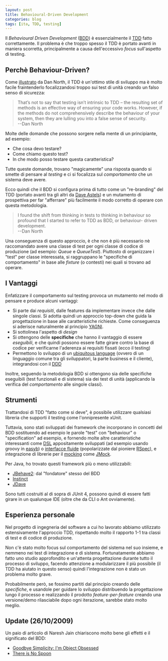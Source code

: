 ```yaml
---
layout: post
title: Behavioural-Driven Development
categories: blog
tags: [ita, TDD, testing]
---
```


Il *Behavioural Driven Development* ([BDD][]) è essenzialmente il [TDD][] fatto correttamente. Il problema è che troppo spesso il TDD è portato avanti in maniera scorretta, principalmente a causa dell'eccessivo *focus* sull'aspetto di testing.

## Perchè Behaviour-Driven?
Come [illustrato][BDDDanNorth] da Dan North, il TDD è un'ottimo stile di sviluppo ma è molto facile fraintenderlo focalizzandosi troppo sui test di unità creando un falso senso di sicurezza:

> That’s not to say that testing isn’t intrinsic to TDD – the resulting set of methods is an effective way of ensuring your code works. However, if the methods do not comprehensively describe the behaviour of your system, then they are lulling you into a false sense of security.<br/>--Dan North

Molte delle domande che possono sorgere nella mente di un principiante, ad esempio:

 - Che cosa devo testare?
 - Come chiamo questo test?
 - In che modo posso testare questa caratteristica?
 
Tutte queste domande, trovano "magicamente" una risposta quando si smette di pensare al *testing* e ci si focalizza sul *comportamento* che un sistema deve avere.

Ecco quindi che il BDD si configura prima di tutto come un "re-branding" del TDD (portato avanti tra gli altri da [Dave Astels][introBDD]) e un mutamento di prospettiva per far "afferrare" più facilmente il modo corretto di operare con questa metodologia.

> I found the shift from thinking in tests to thinking in behaviour so profound that I started to refer to TDD as BDD, or behaviour- driven development.<br/>--Dan North

Una conseguenza di questo approccio, è che non è più necessario nè raccomandato avere una classe di test per ogni classe di codice di produzione (ad esempio: *Queue* e *QueueTest*). Piuttosto di organizzare i "test" per classe interessata, si raggruppano le "specifiche di comportamento" in base alle *fixture* (o contesti) nei quali si trovano ad operare.

## I Vantaggi
Enfatizzare il comportamento sul testing provoca un mutamento nel modo di pensare e produce alcuni vantaggi:

 - Si parte dai *requisiti*, dalle features da implementare invece che dalle singole classi. Si adotta quindi un approccio top-down che guida la progettazione in base alle caratteristiche richieste. Come conseguenza si aderisce naturalmente al principio [YAGNI][].
 - Si sottolinea l'aspetto di *design*
 - Si ottengono delle **specifiche** che hanno il vantaggio di essere *eseguibili*, e che quindi possono essere fatte girare contro la base di codice per verificarne l'aderenza ai requisiti fissati (ecco il testing)
 - Permettono lo sviluppo di un [ubiquitous language][ubiqLanguage] (ovvero di un linguaggio comune tra gli sviluppatori, la parte business e il cliente), integrandosi con il [DDD][]

Inoltre, seguendo la metodologia BDD si ottengono sia delle specifiche eseguibili (test funzionali e di sistema) sia dei test di unità (applicando la verifica del *comportamento* alle singole classi).

## Strumenti
Trattandosi di TDD "fatto come si deve", è possibile utilizzare qualsiasi libreria che supporti il testing come l'onnipresente xUnit. 

Tuttavia, sono stati sviluppati dei framework che incorporano in concetti del BDD sostituendo ad esempio le parole "test" con "behaviour" o "specification" ad esempio, e fornendo molte altre caratteristiche interessanti come [DSL](https://en.wikipedia.org/wiki/Domain-specific_language) appositamente sviluppati (ad esempio usando groovy in [easyb](https://www.easyb.org/)) o [interfacce fluide](https://martinfowler.com/bliki/FluentInterface.html) (popolarizzate dal pioniere [RSpec](https://rspec.info/)), e integrazione di librerie per il [mocking](https://en.wikipedia.org/wiki/Mock_object) come [JMock](https://www.jmock.org/).

Per Java, ho trovato questi framework più o meno utilizzabili:

 - [JBehave2](https://jbehave.org/): dal "fondatore" stesso del BDD
 - [Instinct](https://code.google.com/p/instinct/)
 - [JDave](https://www.jdave.org/)

Sono tutti costruiti al di sopra di JUnit 4, possono quindi di essere fatti girare in un qualunque IDE (oltre che da CLI o Ant ovviamente).

## Esperienza personale
Nel progetto di ingegneria del software a cui ho lavorato abbiamo utilizzato estensivamente l'approccio TDD, rispettando molto il rapporto 1-1 tra classi di test e di codice di produzione.

Non c'è stato molto focus sul comportamento del sistema nel suo insieme, e nemmeno nei test di integrazione e di sistema. Fortunatamente abbiamo fatto uno studio approfondito e un'attenta progettazione durante tutto il processo di sviluppo, facendo attenzione a modularizzare il più possibile (il TDD ha aiutato in questo senso) quindi l'integrazione non è stato un problema molto grave.

Probabilmente però, se fossimo partiti dal principio creando delle *specifiche*, e usandole per guidare lo sviluppo distribuendo la progettazione lungo il processo e realizzando il prodotto *feature-per-feature* creando una versione/demo rilasciabile dopo ogni iterazione, sarebbe stato molto meglio.

## Update (26/10/2009)
Un paio di articolo di Naresh Jain chiariscono molto bene gli effetti e il significato del BDD:

 - [Goodbye Simplicity: I'm Object Obsessed](https://blogs.agilefaqs.com/2009/10/26/goodbye-simplicity-im-object-obsessed/)
 - [There is No Spoon](https://blogs.agilefaqs.com/2009/06/15/there-is-no-spoon-objects/)

[Bdd]: https://en.wikipedia.org/wiki/Behavior_Driven_Development "Behaviour Driven Development"
[TDD]: https://en.wikipedia.org/wiki/Test_Driven_Development "Test Driven Development"
[BDDDanNorth]: https://dannorth.net/introducing-bdd "Introducing BDD"
[introBDD]: https://blog.daveastels.com/files/BDD_Intro.pdf "BDD Intro"
[YAGNI]: https://en.wikipedia.org/wiki/You_Ain%27t_Gonna_Need_It "You Aren't Gonna Need It" 
[ubiqLanguage]: https://www.c2.com/cgi/wiki?UbiquitousLanguage "Ubiquitous Language"
[DDD]: https://en.wikipedia.org/wiki/Domain-driven_design "Domain Driven Design"
